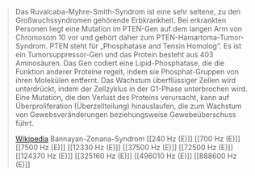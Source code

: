 > Das Ruvalcaba-Myhre-Smith-Syndrom ist eine sehr seltene, zu den Großwuchssyndromen gehörende Erbkrankheit. Bei erkrankten Personen liegt eine Mutation im PTEN-Gen auf dem langen Arm von Chromosom 10 vor und gehört daher zum PTEN-Hamartoma-Tumor-Syndrom. PTEN steht für „Phosphatase and Tensin Homolog“. Es ist ein Tumorsuppressor-Gen und das Protein besteht aus 403 Aminosäuren. Das Gen codiert eine Lipid-Phosphatase, die die Funktion anderer Proteine regelt, indem sie Phosphat-Gruppen von ihren Molekülen entfernt. Das Wachstum überflüssiger Zellen wird unterdrückt, indem der Zellzyklus in der G1-Phase unterbrochen wird. Eine Mutation, die den Verlust des Proteins verursacht, kann auf Überproliferation (Überzellteilung) hinauslaufen, die zum Wachstum von Gewebsveränderungen beziehungsweise Gewebeüberschuss führt.
>
> [Wikipedia](https://de.wikipedia.org/wiki/Ruvalcaba-Myhre-Smith-Syndrom)
Bannayan-Zonana-Syndrom
[[240 Hz (E)]]
[[700 Hz (E)]]
[[7500 Hz (E)]]
[[12330 Hz (E)]]
[[37500 Hz (E)]]
[[72500 Hz (E)]]
[[124370 Hz (E)]]
[[325160 Hz (E)]]
[[496010 Hz (E)]]
[[888600 Hz (E)]]